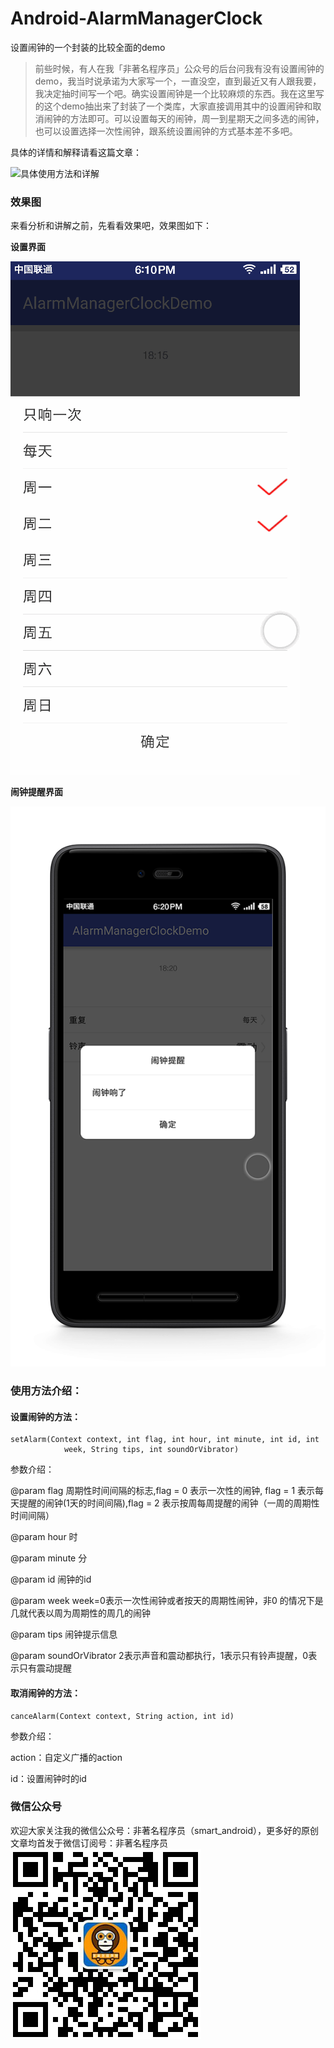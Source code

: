 # Android-AlarmManagerClock
设置闹钟的一个封装的比较全面的demo
>前些时候，有人在我「非著名程序员」公众号的后台问我有没有设置闹钟的demo，我当时说承诺为大家写一个，一直没空，直到最近又有人跟我要，我决定抽时间写一个吧。确实设置闹钟是一个比较麻烦的东西。我在这里写的这个demo抽出来了封装了一个类库，大家直接调用其中的设置闹钟和取消闹钟的方法即可。可以设置每天的闹钟，周一到星期天之间多选的闹钟，也可以设置选择一次性闹钟，跟系统设置闹钟的方式基本差不多吧。


具体的详情和解释请看这篇文章：

![具体使用方法和详解](http://godcoder.me/2016/05/25/%E5%85%B3%E4%BA%8EAndroid%E4%B8%AD%E8%AE%BE%E7%BD%AE%E9%97%B9%E9%92%9F%E7%9A%84%E7%9B%B8%E5%AF%B9%E6%AF%94%E8%BE%83%E5%AE%8C%E5%96%84%E7%9A%84%E8%A7%A3%E5%86%B3%E6%96%B9%E6%A1%88/)

### 效果图
来看分析和讲解之前，先看看效果吧，效果图如下：

**设置界面**

![](https://raw.githubusercontent.com/loonggg/BlogImages/master/AlarmManager/ssdsfsdfs.gif)

**闹钟提醒界面**

![](https://raw.githubusercontent.com/loonggg/BlogImages/master/AlarmManager/Screenshot_2016-05-24-18-20-28-249_AlarmManagerCl.png)

### 使用方法介绍：

#### 设置闹钟的方法：

```
setAlarm(Context context, int flag, int hour, int minute, int id, int
            week, String tips, int soundOrVibrator)
```

参数介绍：

@param flag            周期性时间间隔的标志,flag = 0 表示一次性的闹钟, flag = 1 表示每天提醒的闹钟(1天的时间间隔),flag = 2
表示按周每周提醒的闹钟（一周的周期性时间间隔）

@param hour            时

@param minute          分

@param id              闹钟的id

@param week            week=0表示一次性闹钟或者按天的周期性闹钟，非0 的情况下是几就代表以周为周期性的周几的闹钟

@param tips            闹钟提示信息

@param soundOrVibrator 2表示声音和震动都执行，1表示只有铃声提醒，0表示只有震动提醒

#### 取消闹钟的方法：

```
canceAlarm(Context context, String action, int id) 
```
参数介绍：

action：自定义广播的action

id：设置闹钟时的id

### 微信公众号
欢迎大家关注我的微信公众号：非著名程序员（smart_android），更多好的原创文章均首发于微信订阅号：非著名程序员
![](https://raw.githubusercontent.com/loonggg/BlogImages/master/%E5%85%AC%E4%BC%97%E5%8F%B7%E4%BA%8C%E7%BB%B4%E7%A0%81/erweima.jpg)
